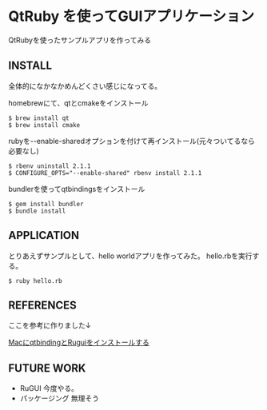 # QtRuby を使ってGUIアプリケーション
QtRubyを使ったサンプルアプリを作ってみる

## INSTALL

全体的になかなかめんどくさい感じになってる。

homebrewにて、qtとcmakeをインストール

```
$ brew install qt
$ brew install cmake
```

rubyを--enable-sharedオプションを付けて再インストール(元々ついてるなら必要なし)

```
$ rbenv uninstall 2.1.1
$ CONFIGURE_OPTS="--enable-shared" rbenv install 2.1.1
```

bundlerを使ってqtbindingsをインストール

```
$ gem install bundler
$ bundle install
```

## APPLICATION
とりあえずサンプルとして、hello worldアプリを作ってみた。
hello.rbを実行する。

```
$ ruby hello.rb
```

## REFERENCES
ここを参考に作りました↓

[MacにqtbindingとRuguiをインストールする](http://qiita.com/hachi8833/items/c7a35d55f0a557819031)

## FUTURE WORK
* RuGUI 今度やる。
* パッケージング 無理そう
